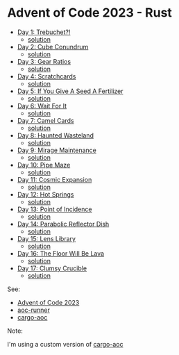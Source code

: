 # Advent of Code 2023 - Rust

- [Day 1: Trebuchet?!](https://adventofcode.com/2023/day/1)
  - [solution](src/day01.rs)
- [Day 2: Cube Conundrum](https://adventofcode.com/2023/day/2)
  - [solution](src/day02.rs)
- [Day 3: Gear Ratios](https://adventofcode.com/2023/day/3)
  - [solution](src/day03.rs)
- [Day 4: Scratchcards](https://adventofcode.com/2023/day/4)
  - [solution](src/day04.rs)
- [Day 5: If You Give A Seed A Fertilizer](https://adventofcode.com/2023/day/5)
  - [solution](src/day05.rs)
- [Day 6: Wait For It](https://adventofcode.com/2023/day/6)
  - [solution](src/day06.rs)
- [Day 7: Camel Cards](https://adventofcode.com/2023/day/7)
  - [solution](src/day07.rs)
- [Day 8: Haunted Wasteland](https://adventofcode.com/2023/day/8)
  - [solution](src/day08.rs)
- [Day 9: Mirage Maintenance](https://adventofcode.com/2023/day/9)
  - [solution](src/day09.rs)
- [Day 10: Pipe Maze](https://adventofcode.com/2023/day/10)
  - [solution](src/day10.rs)
- [Day 11: Cosmic Expansion](https://adventofcode.com/2023/day/11)
  - [solution](src/day11.rs)
- [Day 12: Hot Springs](https://adventofcode.com/2023/day/12)
  - [solution](src/day12.rs)
- [Day 13: Point of Incidence](https://adventofcode.com/2023/day/13)
  - [solution](src/day13.rs)
- [Day 14: Parabolic Reflector Dish](https://adventofcode.com/2023/day/14)
  - [solution](src/day14.rs)
- [Day 15: Lens Library](https://adventofcode.com/2023/day/15)
  - [solution](src/day15.rs)
- [Day 16: The Floor Will Be Lava](https://adventofcode.com/2023/day/16)
  - [solution](src/day16.rs)
- [Day 17: Clumsy Crucible](https://adventofcode.com/2023/day/17)
  - [solution](src/day17.rs)
<!-- Insert before -->

See:

- [Advent of Code 2023](https://adventofcode.com/2023/)
- [aoc-runner](https://crates.io/crates/aoc-runner)
- [cargo-aoc](https://crates.io/crates/cargo-aoc)

Note:

I'm using a custom version of [cargo-aoc](https://github.com/pedantic79/cargo-aoc/tree/new-criterion)
